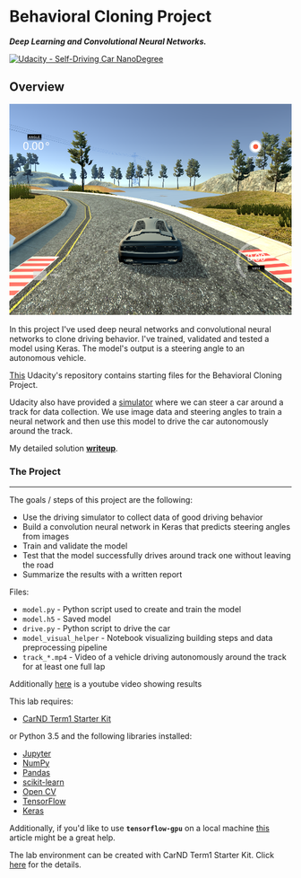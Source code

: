 # Behavioral Cloning Project
***Deep Learning and Convolutional Neural Networks.***

[![Udacity - Self-Driving Car NanoDegree](https://s3.amazonaws.com/udacity-sdc/github/shield-carnd.svg)](http://www.udacity.com/drive)

Overview
---
<img src="writeup_imgs/simulator.png" width="700px">

In this project I've used deep neural networks and convolutional neural networks to clone driving behavior. I've trained, validated and tested a model using Keras. The model's output is a steering angle to an autonomous vehicle. 

[This](https://github.com/udacity/CarND-Behavioral-Cloning-P3) Udacity's repository contains starting files for the Behavioral Cloning Project.

Udacity also have provided a [simulator](https://github.com/udacity/self-driving-car-sim) where we can steer a car around a track for data collection. We use image data and steering angles to train a neural network and then use this model to drive the car autonomously around the track.

My detailed solution **[writeup](https://github.com/feklistoff/udacity-carnd-project3/blob/master/Writeup_Project_3.md)**.

### The Project

---
The goals / steps of this project are the following:
* Use the driving simulator to collect data of good driving behavior
* Build a convolution neural network in Keras that predicts steering angles from images
* Train and validate the model
* Test that the model successfully drives around track one without leaving the road
* Summarize the results with a written report

Files:
* `model.py` - Python script used to create and train the model
* `model.h5` - Saved model
* `drive.py` - Python script to drive the car
* `model_visual_helper` - Notebook visualizing building steps and data preprocessing pipeline
* `track_*.mp4` - Video of a vehicle driving autonomously around the track for at least one full lap

Additionally [here](#) is a youtube video showing results

This lab requires:

* [CarND Term1 Starter Kit](https://github.com/udacity/CarND-Term1-Starter-Kit)

or Python 3.5 and the following libraries installed:

* [Jupyter](http://jupyter.org/)
* [NumPy](http://www.numpy.org/)
* [Pandas](http://pandas.pydata.org/)
* [scikit-learn](http://scikit-learn.org/)
* [Open CV](http://opencv.org/)
* [TensorFlow](http://tensorflow.org)
* [Keras](https://keras.io/)

Additionally, if you'd like to use **`tensorflow-gpu`** on a local machine [this](https://medium.com/@ikekramer/installing-cuda-8-0-and-cudnn-5-1-on-ubuntu-16-04-6b9f284f6e77) article might be a great help.

The lab environment can be created with CarND Term1 Starter Kit. Click [here](https://github.com/udacity/CarND-Term1-Starter-Kit/blob/master/README.md) for the details.



